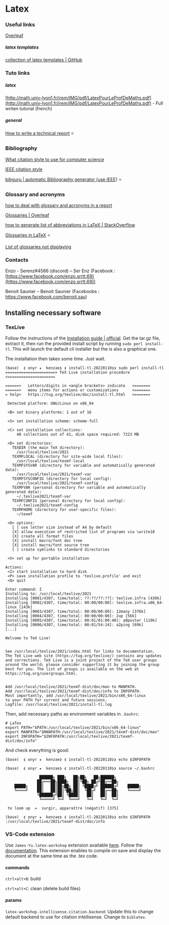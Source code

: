 # Latex

### Useful links

[Overleaf](https://www.overleaf.com/)

##### latex templates

[collection of latex templates | GitHub](https://github.com/deedy/Latex-Templates)


### Tuto links

##### latex

[http://math.univ-lyon1.fr/irem/IMG/pdf/LatexPourLeProfDeMaths.pdf](http://math.univ-lyon1.fr/irem/IMG/pdf/LatexPourLeProfDeMaths.pdf) - Full writen tutorial (french)

##### general

[How to write a technical report](https://blog.bit.ai/technical-report/) ⭐️


### Bibliography

[What citation style to use for computer science](https://www.bibguru.com/blog/citation-style-for-computer-science/)

[IEEE citation style](https://paperpile.com/s/proceedings-of-the-ieee-citation-style/)

[bibguru | automatic Bibliography generator (use IEEE)](https://app.bibguru.com/) ⭐️

### Glossary and acronyms

[how to deal with glossary and acronyms in a report](https://www.discoverphds.com/blog/list-of-abbreviations-thesis)

[Glossaries | Overleaf](https://www.overleaf.com/learn/latex/Glossaries)

[how to generate list of abbreviations in LaTeX | StackOverflow](https://tex.stackexchange.com/questions/492175/how-to-generate-list-of-abbreviations-in-latex)

[Glossaries in LaTeX](https://www.resurchify.com/latex_tutorial/latex_glossaries.php) ⭐️

[List of glossaries not displaying](https://tex.stackexchange.com/questions/192378/list-of-glossaries-not-displaying)


### Contacts

Enzo - Serenz#4586 (discord) – Ser Enz (Facebook :
[https://www.facebook.com/enzo.srrtt.69](https://www.facebook.com/enzo.srrtt.69))

Benoit Saunier – Benoit Saunier  (Faceboobs :
https://www.facebook.com/benoit.sau)

## Installing necessary software

### TexLive

Follow the instructions of the [Installation guide | official](https://www.tug.org/texlive/acquire-netinstall.html). Get the tar.gz file, extract it, then run the provided install script by running `sudo perl install-tl`. This will launch the default cli installer but the is also a graphical one.

The installation then takes some time. Just wait.

```shell
(base)  ❮ onyr ★  kenzae❯ ❮ install-tl-20220110❯❯ sudo perl install-tl 
======================> TeX Live installation procedure <=====================

======>   Letters/digits in <angle brackets> indicate   <=======
======>   menu items for actions or customizations      <=======
= help>   https://tug.org/texlive/doc/install-tl.html   <=======

 Detected platform: GNU/Linux on x86_64
 
 <B> set binary platforms: 1 out of 16

 <S> set installation scheme: scheme-full

 <C> set installation collections:
     40 collections out of 41, disk space required: 7223 MB

 <D> set directories:
   TEXDIR (the main TeX directory):
     /usr/local/texlive/2021
   TEXMFLOCAL (directory for site-wide local files):
     /usr/local/texlive/texmf-local
   TEXMFSYSVAR (directory for variable and automatically generated data):
     /usr/local/texlive/2021/texmf-var
   TEXMFSYSCONFIG (directory for local config):
     /usr/local/texlive/2021/texmf-config
   TEXMFVAR (personal directory for variable and automatically generated data):
     ~/.texlive2021/texmf-var
   TEXMFCONFIG (personal directory for local config):
     ~/.texlive2021/texmf-config
   TEXMFHOME (directory for user-specific files):
     ~/texmf

 <O> options:
   [ ] use letter size instead of A4 by default
   [X] allow execution of restricted list of programs via \write18
   [X] create all format files
   [X] install macro/font doc tree
   [X] install macro/font source tree
   [ ] create symlinks to standard directories

 <V> set up for portable installation

Actions:
 <I> start installation to hard disk
 <P> save installation profile to 'texlive.profile' and exit
 <Q> quit

Enter command: I
Installing to: /usr/local/texlive/2021
Installing [0001/4307, time/total: ??:??/??:??]: texlive.infra [430k]
Installing [0002/4307, time/total: 00:00/00:00]: texlive.infra.x86_64-linux [143k]
Installing [0003/4307, time/total: 00:00/00:00]: 12many [376k]
Installing [0004/4307, time/total: 00:00/00:00]: 2up [56k]
Installing [0005/4307, time/total: 00:01/01:00:40]: a0poster [119k]
Installing [0006/4307, time/total: 00:01/54:14]: a2ping [69k]
[...]

Welcome to TeX Live!


See /usr/local/texlive/2021/index.html for links to documentation.
The TeX Live web site (https://tug.org/texlive/) contains any updates and corrections. TeX Live is a joint project of the TeX user groups around the world; please consider supporting it by joining the group best for you. The list of groups is available on the web at https://tug.org/usergroups.html.


Add /usr/local/texlive/2021/texmf-dist/doc/man to MANPATH.
Add /usr/local/texlive/2021/texmf-dist/doc/info to INFOPATH.
Most importantly, add /usr/local/texlive/2021/bin/x86_64-linux
to your PATH for current and future sessions.
Logfile: /usr/local/texlive/2021/install-tl.log
```

Then, add necessary paths as environment variables in `.bashrc`:

```plaintext
# LaTex
export PATH="$PATH:/usr/local/texlive/2021/bin/x86_64-linux"
export MANPATH="$MANPATH:/usr/local/texlive/2021/texmf-dist/doc/man"
export INFOPATH="$INFOPATH:/usr/local/texlive/2021/texmf-dist/doc/info"
```

And check everything is good:

```shell
(base)  ❮ onyr ★  kenzae❯ ❮ install-tl-20220110❯❯ echo $INFOPATH

(base)  ❮ onyr ★  kenzae❯ ❮ install-tl-20220110❯❯ source ~/.bashrc 

               ██████╗ ███╗   ██╗██╗   ██╗██████╗   
              ██╔═══██╗████╗  ██║╚██╗ ██╔╝██╔══██╗  
    █████╗    ██║   ██║██╔██╗ ██║ ╚████╔╝ ██████╔╝    █████╗
    ╚════╝    ██║   ██║██║╚██╗██║  ╚██╔╝  ██╔══██╗    ╚════╝
              ╚██████╔╝██║ ╚████║   ██║   ██║  ██║  
               ╚═════╝ ╚═╝  ╚═══╝   ╚═╝   ╚═╝  ╚═╝  
                                  
 to loom up  =  surgir, apparaître (négatif) [375] 

(base)  ❮ onyr ★  kenzae❯ ❮ install-tl-20220110❯❯ echo $INFOPATH
:/usr/local/texlive/2021/texmf-dist/doc/info
```

### VS-Code extension

Use `James-Yu.latex-workshop` extension available [here](https://marketplace.visualstudio.com/items?itemName=James-Yu.latex-workshop). Follow the [documentation](https://github.com/James-Yu/LaTeX-Workshop/wiki). This extension enables to compile on save and display the document at the same time as the .tex code.

#### commands

`ctrl+alt+B`: build

`ctrl+alt+C`: clean (delete build files)

#### params

`latex-workshop.intellisense.citation.backend`: Update this to change default backend to use for citation intellisense. Change to `biblatex`.
